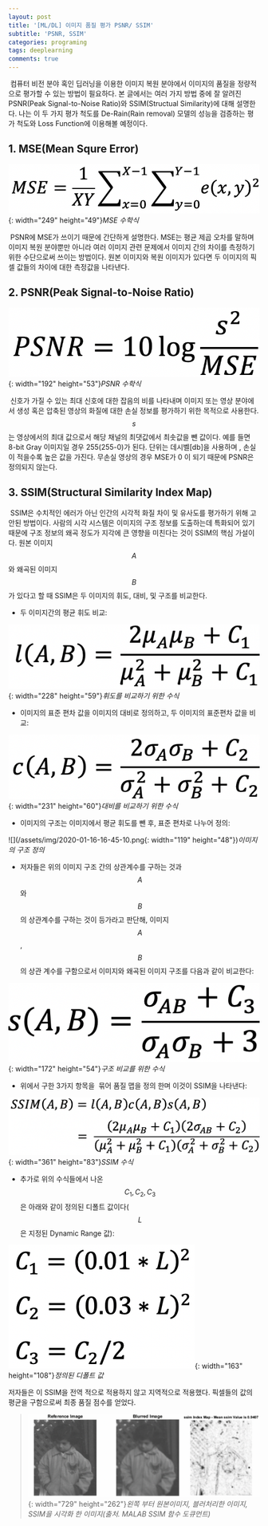 ```yaml
---
layout: post
title: '[ML/DL] 이미지 품질 평가 PSNR/ SSIM'
subtitle: 'PSNR, SSIM'
categories: programing
tags: deeplearning
comments: true
---
```

 컴퓨터 비전 분야 혹인 딥러닝을 이용한 이미지 복원 분야에서 이미지의 품질을 정량적으로 평가할 수 있는 방법이 필요하다. 본 글에서는 여러 가지 방법 중에 잘 알려진 PSNR(Peak Signal-to-Noise Ratio)와 SSIM(Structual Similarity)에 대해 설명한다. 나는 이 두 가지 평가 척도를 De-Rain(Rain removal) 모델의 성능을 검증하는 평가 척도와 Loss Function에 이용해볼 예정이다.

## 1\. MSE(Mean Squre Error)

![](/assets/img/2020-01-16-15-29-30.png){: width="249" height="49"}*MSE 수학식*

 PSNR에 MSE가 쓰이기 때문에 간단하게 설명한다. MSE는 평균 제곱 오차를 말하며 이미지 복원 분야뿐만 아니라 여러 이미지 관련 문제에서 이미지 간의 차이를 측정하기 위한 수단으로써 쓰이는 방법이다. 원본 이미지와 복원 이미지가 있다면 두 이미지의 픽셀 값들의 차이에 대한 측정값을 나타낸다.

## 2\. PSNR(Peak Signal-to-Noise Ratio)

![](/assets/img/2020-01-16-16-43-43.png){: width="192" height="53"}*PSNR 수학식*

 신호가 가질 수 있는 최대 신호에 대한 잡음의 비를 나타내며 이미지 또는 영상 분야에서 생성 혹은 압축된 영상의 화질에 대한 손실 정보를 평가하기 위한 목적으로 사용한다. $$ s $$는 영상에서의 최대 값으로서 해당 채널의 최댓값에서 최솟값을 뺀 값이다. 예를 들면 8-bit Gray 이미지일 경우 255(255-0)가 된다. 단위는 데시벨\[db\]을 사용하며 , 손실이 적을수록 높은 값을 가진다. 무손실 영상의 경우 MSE가 0 이 되기 때문에 PSNR은 정의되지 않는다.

## 3\. SSIM(Structural Similarity Index Map)

 SSIM은 수치적인 에러가 아닌 인간의 시각적 화질 차이 및 유사도를 평가하기 위해 고안된 방법이다. 사람의 시각 시스템은 이미지의 구조 정보를 도출하는데 특화되어 있기 때문에 구조 정보의 왜곡 정도가 지각에 큰 영향을 미친다는 것이 SSIM의 핵심 가설이다. 원본 이미지 $$ A $$와 왜곡된 이미지 $$ B $$ 가 있다고 할 때 SSIM은 두 이미지의 휘도, 대비, 및 구조를 비교한다.

-   두 이미지간의 평균 휘도 비교:

![](/assets/img/2020-01-16-16-44-18.png){: width="228" height="59"}*휘도를 비교하기 위한 수식*  


-   이미지의 표준 편차 값을 이미지의 대비로 정의하고, 두 이미지의 표준편차 값을 비교:

![](/assets/img/2020-01-16-16-44-51.png){: width="231" height="60"}*대비를 비교하기 위한 수식*  


-   이미지의 구조는 이미지에서 평균 휘도를 뺀 후, 표준 편차로 나누어 정의:

![](/assets/img/2020-01-16-16-45-10.png{: width="119" height="48"})*이미지의 구조 정의*


-   저자들은 위의 이미지 구조 간의 상관계수를 구하는 것과 $$ A $$와 $$ B $$의 상관계수를 구하는 것이 등가라고 판단해, 이미지 $$ A $$,$$ B $$의 상관 계수를 구함으로서 이미지와 왜곡된 이미지 구조를 다음과 같이 비교한다:

![](/assets/img/2020-01-16-16-45-30.png){: width="172" height="54"}*구조 비교를 위한 수식*  


-   위에서 구한 3가지 항목을  묶어 품질 맵을 정의 한며 이것이 SSIM을 나타낸다:

![](/assets/img/2020-01-16-16-46-30.png){: width="361" height="83"}*SSIM 수식*  


-   추가로 위의 수식들에서 나온 $$C_1,C_2,C_3$$은 아래와 같이 정의된 디폴트 값이다($$ L $$은 지정된 Dynamic Range 값):

![](/assets/img/2020-01-16-16-46-57.png){: width="163" height="108"}*정의된 디폴트 값*  


저자들은 이 SSIM을 전역 적으로 적용하지 않고 지역적으로 적용했다. 픽셀들의 값의 평균을 구함으로써 최종 품질 점수를 얻었다.

> ![](/assets/img/2020-01-16-16-47-31.png){: width="729" height="262"}*왼쪽 부터 원본이미지, 블러처리한 이미지,  SSIM을 시각화 한 이미지(출처. MALAB SSIM 함수 도큐먼트)*
